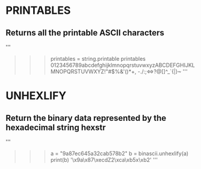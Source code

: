 # PRINTABLES
## Returns all the printable ASCII characters
'''
>>>printables = string.printable
>>>printables
>>>0123456789abcdefghijklmnopqrstuvwxyzABCDEFGHIJKLMNOPQRSTUVWXYZ!"#$%&'()*+, -./:;<=>?@[\]^_`{|}~ 
'''

# UNHEXLIFY
## Return the binary data represented by the hexadecimal string hexstr
'''
>>>a = "9a87ec645a32cab578b2"
>>>b = binascii.unhexlify(a)
>>>print(b)
>>>'\x9a\x87\xecdZ2\xca\xb5x\xb2'
'''
